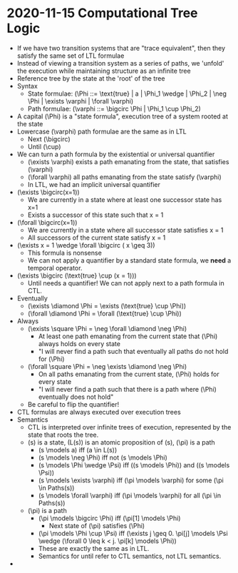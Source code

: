 # 2020-11-15 Computational Tree Logic

* If we have two transition systems that are "trace equivalent", then they satisfy the same set of LTL formulae
* Instead of viewing a transition system as a series of paths, we 'unfold' the execution while maintaining structure as an infinite tree
* Reference tree by the state at the 'root' of the tree
* Syntax
  * State formulae: \(\Phi ::= \text{true} | a | \Phi_1 \wedge | \Phi_2 | \neg \Phi | \exists \varphi | \forall \varphi\)
  * Path formulae: \(\varphi ::= \bigcirc \Phi | \Phi_1 \cup \Phi_2\)
* A capital \(\Phi\) is a "state formula", execution tree of a system rooted at the state
* Lowercase \(\varphi\) path formulae are the same as in LTL
  * Next \(\bigcirc\)
  * Until \(\cup\)
* We can turn a path formula by the existential or universal quantifier
  * \(\exists \varphi\) exists a path emanating from the state, that satisfies \(\varphi\) 
  * \(\forall \varphi\) all paths emanating from the state satisfy \(\varphi\)
  * In LTL, we had an implicit universal quantifier
* \(\exists \bigcirc(x=1)\)
  * We are currently in a state where at least one successor state has x=1
  * Exists a successor of this state such that x = 1
* \(\forall \bigcirc(x=1)\)
  * We are currently in a state where all successor state satisfies x = 1
  * All successors of the current state satisfy x = 1
* \(\exists x = 1 \wedge \forall \bigcirc ( x \geq 3)\)
  * This formula is nonsense
  * We can not apply a quantifier by a standard state formula, we **need** a temporal operator.
* \(\exists \bigcirc (\text{true} \cup (x = 1))\)
  * Until needs a quantifier! We can not apply next to a path formula in CTL.
* Eventually
  * \(\exists \diamond \Phi = \exists (\text{true} \cup \Phi)\)
  * \(\forall \diamond \Phi = \forall (\text{true} \cup \Phi)\)
* Always
  * \(\exists \square \Phi = \neg \forall \diamond \neg \Phi\)   
    * At least one path emanating from the current state that \(\Phi\) always holds on every state
    * "I will never find a path such that eventually all paths do not hold for \(\Phi\)
  * \(\forall \square \Phi = \neg \exists \diamond \neg \Phi\)
    * On all paths emanating from the current state, \(\Phi\) holds for every state
    * "I will never find a path such that there is a path where \(\Phi\) eventually does not hold"
  * Be careful to flip the quantifier!
* CTL formulas are always executed over execution trees
* Semantics
  * CTL is interpreted over infinite trees of execution, represented by the state that roots the tree.
  * \(s\) is a state, \(L(s)\) is an atomic proposition of \(s\), \(\pi\) is a path
    * \(s \models a\) iff \(a \in L(s)\)
    * \(s \models \neg \Phi\) iff not \(s \models \Phi\)
    * \(s \models \Phi \wedge \Psi\) iff \((s \models \Phi)\) and \((s \models \Psi)\)
    * \(s \models \exists \varphi\) iff \(\pi \models \varphi\) for some \(\pi \in Paths(s)\)
    * \(s \models \forall \varphi\) iff \(\pi \models \varphi\) for all \(\pi \in Paths(s)\)
  * \(\pi\) is a path
    * \(\pi \models \bigcirc \Phi\) iff \(\pi[1] \models \Phi\) 
      * Next state of \(\pi\) satisfies \(\Phi\)
    * \(\pi \models \Phi \cup \Psi\) iff \(\exists j \geq 0. \pi[j] \models \Psi \wedge (\forall 0 \leq k < j. \pi[k] \models \Phi)\)
    * These are exactly the same as in LTL.
    * Semantics for until refer to CTL semantics, not LTL semantics.
* 